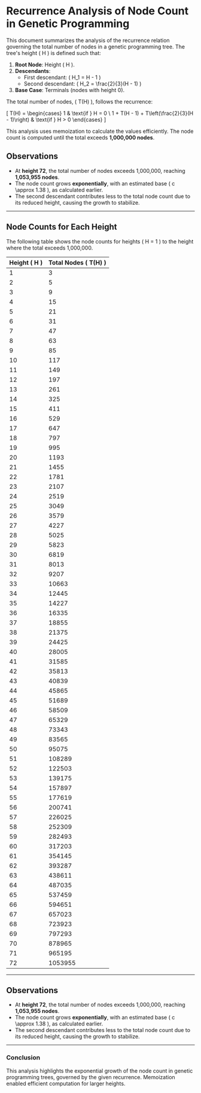 # Recurrence Analysis of Node Count in Genetic Programming

This document summarizes the analysis of the recurrence relation governing 
the total number of nodes in a genetic programming tree. The tree's height \( H \)
is defined such that:

1. **Root Node**: Height \( H \).
2. **Descendants**:
   - First descendant: \( H_1 = H - 1 \)
   - Second descendant: \( H_2 = \frac{2}{3}(H - 1) \)
3. **Base Case**: Terminals (nodes with height 0).

The total number of nodes, \( T(H) \), follows the recurrence:

\[
T(H) = \begin{cases} 
1 & \text{if } H = 0 \\
1 + T(H - 1) + T\left(\frac{2}{3}(H - 1)\right) & \text{if } H > 0
\end{cases}
\]

This analysis uses memoization to calculate the values efficiently. The node count is computed until the total exceeds **1,000,000 nodes**.

## Observations

- At **height 72**, the total number of nodes exceeds 1,000,000, reaching **1,053,955 nodes**.
- The node count grows **exponentially**, with an estimated base \( c \approx 1.38 \), as calculated earlier.
- The second descendant contributes less to the total node count due to its reduced height, causing the growth to stabilize.

---

## Node Counts for Each Height

The following table shows the node counts for heights \( H = 1 \) to the height where the total exceeds 1,000,000.

| Height \( H \) | Total Nodes \( T(H) \) |
|----------------|-----------------------|
| 1              | 3                     |
| 2              | 5                     |
| 3              | 9                     |
| 4              | 15                    |
| 5              | 21                    |
| 6              | 31                    |
| 7              | 47                    |
| 8              | 63                    |
| 9              | 85                    |
| 10             | 117                   |
| 11             | 149                   |
| 12             | 197                   |
| 13             | 261                   |
| 14             | 325                   |
| 15             | 411                   |
| 16             | 529                   |
| 17             | 647                   |
| 18             | 797                   |
| 19             | 995                   |
| 20             | 1193                  |
| 21             | 1455                  |
| 22             | 1781                  |
| 23             | 2107                  |
| 24             | 2519                  |
| 25             | 3049                  |
| 26             | 3579                  |
| 27             | 4227                  |
| 28             | 5025                  |
| 29             | 5823                  |
| 30             | 6819                  |
| 31             | 8013                  |
| 32             | 9207                  |
| 33             | 10663                 |
| 34             | 12445                 |
| 35             | 14227                 |
| 36             | 16335                 |
| 37             | 18855                 |
| 38             | 21375                 |
| 39             | 24425                 |
| 40             | 28005                 |
| 41             | 31585                 |
| 42             | 35813                 |
| 43             | 40839                 |
| 44             | 45865                 |
| 45             | 51689                 |
| 46             | 58509                 |
| 47             | 65329                 |
| 48             | 73343                 |
| 49             | 83565                 |
| 50             | 95075                 |
| 51             | 108289                |
| 52             | 122503                |
| 53             | 139175                |
| 54             | 157897                |
| 55             | 177619                |
| 56             | 200741                |
| 57             | 226025                |
| 58             | 252309                |
| 59             | 282493                |
| 60             | 317203                |
| 61             | 354145                |
| 62             | 393287                |
| 63             | 438611                |
| 64             | 487035                |
| 65             | 537459                |
| 66             | 594651                |
| 67             | 657023                |
| 68             | 723923                |
| 69             | 797293                |
| 70             | 878965                |
| 71             | 965195                |
| 72             | 1053955               |

---

## Observations

- At **height 72**, the total number of nodes exceeds 1,000,000, reaching **1,053,955 nodes**.
- The node count grows **exponentially**, with an estimated base \( c \approx 1.38 \), as calculated earlier.
- The second descendant contributes less to the total node count due to its reduced height, causing the growth to stabilize.

---

### Conclusion
This analysis highlights the exponential growth of the node count in genetic programming trees, governed by the given recurrence. Memoization enabled efficient computation for larger heights.
